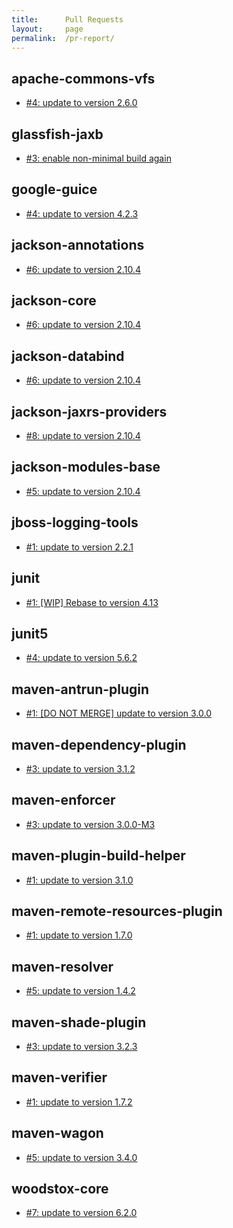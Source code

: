 ```yaml
---
title:      Pull Requests
layout:     page
permalink:  /pr-report/
---
```



## apache-commons-vfs

- [#4: update to version 2.6.0](https://src.fedoraproject.org/rpms/apache-commons-vfs/pull-request/4)


## glassfish-jaxb

- [#3: enable non-minimal build again](https://src.fedoraproject.org/rpms/glassfish-jaxb/pull-request/3)


## google-guice

- [#4: update to version 4.2.3](https://src.fedoraproject.org/rpms/google-guice/pull-request/4)


## jackson-annotations

- [#6: update to version 2.10.4](https://src.fedoraproject.org/rpms/jackson-annotations/pull-request/6)


## jackson-core

- [#6: update to version 2.10.4](https://src.fedoraproject.org/rpms/jackson-core/pull-request/6)


## jackson-databind

- [#6: update to version 2.10.4](https://src.fedoraproject.org/rpms/jackson-databind/pull-request/6)


## jackson-jaxrs-providers

- [#8: update to version 2.10.4](https://src.fedoraproject.org/rpms/jackson-jaxrs-providers/pull-request/8)


## jackson-modules-base

- [#5: update to version 2.10.4](https://src.fedoraproject.org/rpms/jackson-modules-base/pull-request/5)


## jboss-logging-tools

- [#1: update to version 2.2.1](https://src.fedoraproject.org/rpms/jboss-logging-tools/pull-request/1)


## junit

- [#1: [WIP] Rebase to version 4.13](https://src.fedoraproject.org/rpms/junit/pull-request/1)


## junit5

- [#4: update to version 5.6.2](https://src.fedoraproject.org/rpms/junit5/pull-request/4)


## maven-antrun-plugin

- [#1: [DO NOT MERGE] update to version 3.0.0](https://src.fedoraproject.org/rpms/maven-antrun-plugin/pull-request/1)


## maven-dependency-plugin

- [#3: update to version 3.1.2](https://src.fedoraproject.org/rpms/maven-dependency-plugin/pull-request/3)


## maven-enforcer

- [#3: update to version 3.0.0-M3](https://src.fedoraproject.org/rpms/maven-enforcer/pull-request/3)


## maven-plugin-build-helper

- [#1: update to version 3.1.0](https://src.fedoraproject.org/rpms/maven-plugin-build-helper/pull-request/1)


## maven-remote-resources-plugin

- [#1: update to version 1.7.0](https://src.fedoraproject.org/rpms/maven-remote-resources-plugin/pull-request/1)


## maven-resolver

- [#5: update to version 1.4.2](https://src.fedoraproject.org/rpms/maven-resolver/pull-request/5)


## maven-shade-plugin

- [#3: update to version 3.2.3](https://src.fedoraproject.org/rpms/maven-shade-plugin/pull-request/3)


## maven-verifier

- [#1: update to version 1.7.2](https://src.fedoraproject.org/rpms/maven-verifier/pull-request/1)


## maven-wagon

- [#5: update to version 3.4.0](https://src.fedoraproject.org/rpms/maven-wagon/pull-request/5)


## woodstox-core

- [#7: update to version 6.2.0](https://src.fedoraproject.org/rpms/woodstox-core/pull-request/7)

